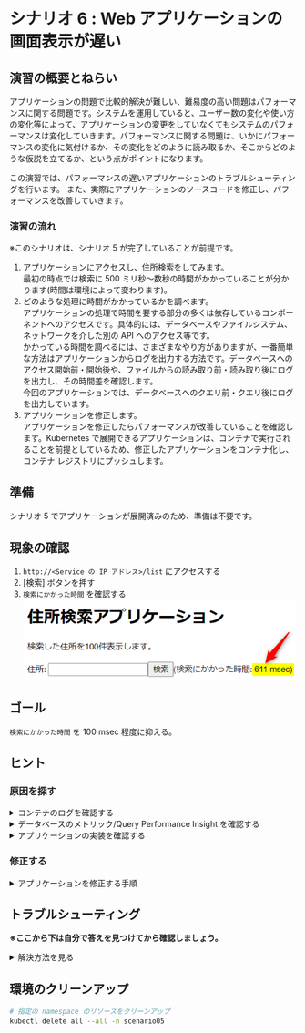 # シナリオ 6 : Web アプリケーションの画面表示が遅い

## 演習の概要とねらい
アプリケーションの問題で比較的解決が難しい、難易度の高い問題はパフォーマンスに関する問題です。システムを運用していると、ユーザー数の変化や使い方の変化等によって、アプリケーションの変更をしていなくてもシステムのパフォーマンスは変化していきます。パフォーマンスに関する問題は、いかにパフォーマンスの変化に気付けるか、その変化をどのように読み取るか、そこからどのような仮説を立てるか、という点がポイントになります。

この演習では、パフォーマンスの遅いアプリケーションのトラブルシューティングを行います。
また、実際にアプリケーションのソースコードを修正し、パフォーマンスを改善していきます。

### 演習の流れ
※このシナリオは、シナリオ 5 が完了していることが前提です。

1. アプリケーションにアクセスし、住所検索をしてみます。<br>
   最初の時点では検索に 500 ミリ秒～数秒の時間がかかっていることが分かります(時間は環境によって変わります)。
2. どのような処理に時間がかかっているかを調べます。<br>
   アプリケーションの処理で時間を要する部分の多くは依存しているコンポーネントへのアクセスです。具体的には、データベースやファイルシステム、ネットワークを介した別の API へのアクセス等です。<br>
   かかっている時間を調べるには、さまざまなやり方がありますが、一番簡単な方法はアプリケーションからログを出力する方法です。データベースへのアクセス開始前・開始後や、ファイルからの読み取り前・読み取り後にログを出力し、その時間差を確認します。<br>
   今回のアプリケーションでは、データベースへのクエリ前・クエリ後にログを出力しています。
3. アプリケーションを修正します。<br>
   アプリケーションを修正したらパフォーマンスが改善していることを確認します。Kubernetes で展開できるアプリケーションは、コンテナで実行されることを前提としているため、修正したアプリケーションをコンテナ化し、コンテナ レジストリにプッシュします。

## 準備

シナリオ 5 でアプリケーションが展開済みのため、準備は不要です。

## 現象の確認

1. `http://<Service の IP アドレス>/list` にアクセスする
2. [検索] ボタンを押す
3. `検索にかかった時間` を確認する<br>
   ![検索にかかった時間](images/image1.png)

## ゴール
`検索にかかった時間` を 100 msec 程度に抑える。

## ヒント

### 原因を探す
<details>
    <summary>コンテナのログを確認する</summary>

Pod のログを確認してみましょう。
```
kubectl logs <Pod 名> -f ※-f を付けることでリアルタイムにログを見ることができます。
例)
kubectl logs sampleapp-fd4d45b84-2nxb5 -f -n scenario05
```
</details>

<details>
    <summary>データベースのメトリック/Query Performance Insight を確認する</summary>

- データベースのメトリックを見てみましょう。クエリ実行時に高くなっているメトリックはありませんか？<br>
  ※ただし高くなっている = 異常ではありません。
- Query Performance Insight を見てみましょう。<br>
  どのようなクエリが実行されていますか？そのクエリをクエリ エディターから実行したらどのくらいの時間がかかりますか？<br>
  ※Query Performance Insight への反映は数分の時間を要することがあります。

#### Query Performance Insight
SQL Database でリソース消費量の多いクエリ、時間のかかっているクエリを検出できます。

Query Performance Insight は、SQL Database のリソースのメニューから確認できます。

![](images/image4.png)

`リソース消費量の多いクエリ` や `実行時間の長いクエリ` を確認すると、いつ何にどのくらいの負荷がかかっているクエリか、クエリが何回実行されているかが分かります。

![](images/image2.png)

`クエリの詳細` を確認すると実行されているクエリが分かります。

![](images/image3.png)

対象のクエリをクエリ エディターから実行した時にどのくらいの時間がかかるのか、どのような結果が表示されるのか、を確認することでアプリケーションの問題、データベースの問題を切り分けることができます。


</details>

<details>
    <summary>アプリケーションの実装を確認する</summary>

GitHub 上でアプリケーションの実装を確認してみましょう。データベースに対してクエリを投げているコードを見つけます。  
条件を付けずに SELECT しているコードはありませんか？

</details>

### 修正する
<details>
    <summary>アプリケーションを修正する手順</summary>

1. GitHub から clone する
2. アプリケーションのソースコードを修正する
   - ここでアプリケーションの動きを確認しておく
3. コンテナをビルドする
   - `docker build` を実行する(タグを新しくつける)
4. コンテナをリポジトリにプッシュする
   - `docker push` を実行する
5. Kubernetes のマニュフェスト(YAML ファイル)を書き換える
6. AKS に新しいコンテナを展開する
   - `kubectl apply -f <マニュフェストファイル>` を実行する

</details>

## トラブルシューティング
**※ここから下は自分で答えを見つけてから確認しましょう。**

<details>
    <summary>解決方法を見る</summary>

### 1. アプリケーションの `list.js` の修正

アプリケーションのソースコードは `app` ディレクトリ配下にあります。以下、アプリケーションに関するパスは、`app` 配下を指します。

`routes/list.js` は、`http://<IP アドレス>/list` にアクセスした際の処理を記述しているファイルです。今回問題となっている処理は、住所検索ボタンを押下した時(POSTでデータを送信した時)の、SQL をクエリする部分にあります。コードとしては以下の部分です。

```javascript
const data = await executeSQL(`select FirstName, LastName, Address FROM UserInfo WHERE Address like '%' + @address + '%'`, params);
```

このクエリはすべてのレコードの住所フィールドに対して、入力されたキーワードを含むレコードを検索しています。今回のアプリケーションでは最初の100件を取得してきているので、すべてのレコードは不要です。以下のように修正します。

```javascript
const data = await executeSQL(`select TOP 100 FirstName, LastName, Address FROM UserInfo WHERE Address like '%' + @address + '%'`, params);
```

ソースコードを修正したら正しく動作するか確認します。

```shell
# app ディレクトリにて、以下の内容を実施する
# 環境変数ファイルを作成する
vi .env

# 環境変数ファイルの例:
db_user=4dm1n157r470r
db_password=4-v3ry-53cr37-p455w0rd
db_server=demosql01.database.windows.net
db_database=demo_db
db_connectTimeoutMsec=1000

# モジュールのインストール(初回のみ)
npm i

# アプリケーションの起動
npm start
```
`http://<踏み台 VM のパブリック IP アドレス>:3000/list` にアクセスします。<br>
※ [準備](/README.md#準備) で NSG のポートを開放しているため、上記の方法でアクセスが可能です。

### 2. Docker イメージの作成とプッシュ

ソースコードの修正が完了したら、Docker イメージをビルドしてプッシュします。
今回の修正では Dockerfile の修正は不要なため、`app` ディレクトリにある Dockerfile をそのまま使用してビルドします。

```shell
# app ディレクトリにて、以下の内容を実施する
# Docker イメージをビルドします。
docker build -t <ACR のサーバー名>/sampleapp:v1.0 .
例) docker build -t demoacr01suf767168b3b3568990.azurecr.io/sampleapp:v1.0 .

# ACR にログインします。
az acr login -n <ACR 名>
例) az acr login -n demoacr01suf767168b3b3568990

# ACR にプッシュします。
docker push <イメージ名>:<タグ>
例) docker push demoacr01suf767168b3b3568990.azurecr.io/sampleapp:v1.0
```

### 3. Kubernetes のマニュフェストファイルの修正

プッシュしたイメージを使用するようにマニュフェストファイルを修正します。
シナリオ 5 のマニフェストファイルの、`image` を、先ほどプッシュしたイメージに修正します。

修正前:
```yaml
spec:
    containers:
      - image: tsubasaxzzz/aks-troubleshooting:v0.4 <----- ここ
```

修正後(例):
```yaml
spec:
    containers:
      - image: demoacr01suf767168b3b3568990.azurecr.io/sampleapp:v1.0
```

### 4. Kubernetes のマニフェストファイルの適用

修正したマニフェストファイルを適用します。

```shell
kubectl apply -f ./scenario05/deployment.yaml
```

### トラブルシューティングのポイント

アプリケーションで住所検索をすると、数百ミリ秒の時間がかかっていることが分かります。ユーザーからの入力に対し応答するアプリケーションで、百ミリ秒単位の時間は非常に遅いと感じます。アプリケーションの処理にかかる時間は、データベースへのアクセスだけでなくほかのサービス呼び出しの時間も含まれます。ユーザーの入力から関係するすべてのコンポーネントの処理の完了の積み重ねとなるため、どのコンポーネントのどの処理にどのくらいの時間がかかるのか、定常的に監視しておくことは重要です。

アプリケーションの実装を確認すると、データベースへの問い合わせで条件を付けずに `SELECT` しており、非効率なクエリになっていることが分かります。サンプルのアプリケーションのような分かりやすいクエリは実際の環境では多くはありませんが、クエリを改善することでパフォーマンスを向上できるケースはよくあります。特にデータベースへ接続するアプリケーションでは、データベースで処理を行い、取得したデータに対してアプリケーションでさらに処理を行うことになるため、どの部分に問題があるかを切り分けていくことが重要です。どのようなクエリを実行しているか、そのクエリをデータベースで実行するとどういう処理が行われるのか(実行計画の確認)、という観点は切り分けの基本です。

### Tips. アプリケーションを監視する

[演習の概要とねらい](#演習の概要とねらい) でも説明しましたが、パフォーマンスの問題を解決するには、まずは変化に気付くこと(=監視)が重要です。アプリケーションが持っているさまざまなメトリックを時間の経過とともに取得することで、いつ時点からどのようなメトリックでどういう変化があったのか、後から知ることができます。

ただし、アプリケーションやアプリケーションに関連する OS・プラットフォームにはさまざまなメトリックやログがあり、そのすべてを網羅して取得・監視することは、コストの観点、取得後の分析にかかる時間から現実的ではありません。従って必要なメトリックやログを効率よく取得し、取得したデータを迅速に分析できるようにしておくことが重要です。

では、どのようなデータを取得すればよいのでしょうか。残念ながら一般的にこれを取得しておきましょう、とお伝えできるものはありません。システムの特性を理解したうえで、そのシステムを構成するコンポーネントは何があって、そのコンポーネントはどのような監視ができるのか、どのような運用をするのか、予算はどのくらい確保できるのか、を総合的・戦略的に考える必要があります。

</details>

## 環境のクリーンアップ

```bash
# 指定の namespace のリソースをクリーンアップ
kubectl delete all --all -n scenario05
```